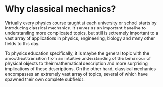 # Why classical mechanics?

Virtually every physics course taught at each university or school starts by introducing classical mechanics. It serves as an important baseline to understanding more complicated topics, but still is extremely important to a vast array of applications in physics, engineering, biology and many other fields to this day. 

To physics education specifically, it is maybe the general topic with the smoothest transition from an intuitive understanding of the behaviour of physical objects to their mathematical description and more surprising implications of these descriptions. On the other hand, classical mechanics encompasses an extremely vast array of topics, several of which have spawned their own complete subfields.

